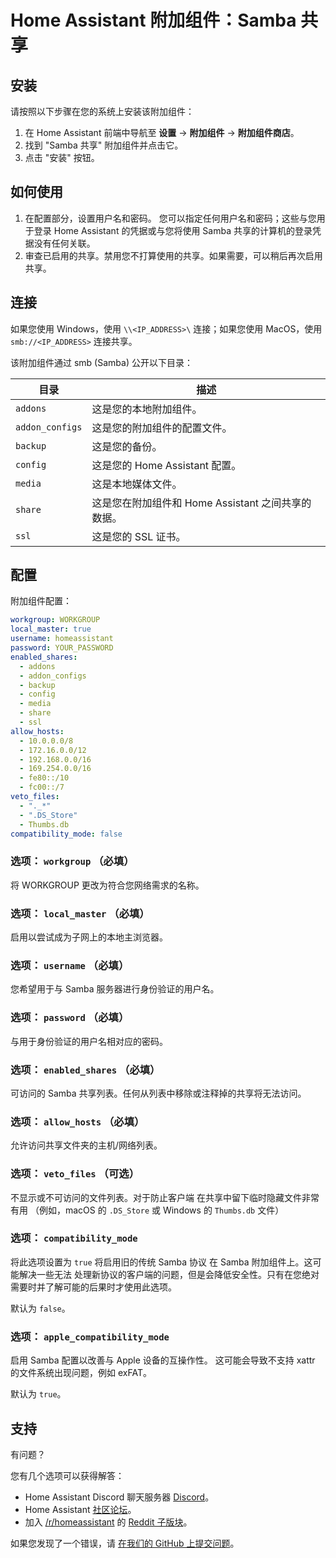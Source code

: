 # Home Assistant 附加组件：Samba 共享

## 安装

请按照以下步骤在您的系统上安装该附加组件：

1. 在 Home Assistant 前端中导航至 **设置** -> **附加组件** -> **附加组件商店**。
2. 找到 "Samba 共享" 附加组件并点击它。
3. 点击 "安装" 按钮。

## 如何使用

1. 在配置部分，设置用户名和密码。
   您可以指定任何用户名和密码；这些与您用于登录 Home Assistant 的凭据或与您将使用 Samba 共享的计算机的登录凭据没有任何关联。
2. 审查已启用的共享。禁用您不打算使用的共享。如果需要，可以稍后再次启用共享。

## 连接

如果您使用 Windows，使用 `\\<IP_ADDRESS>\` 连接；如果您使用 MacOS，使用 `smb://<IP_ADDRESS>` 连接共享。

该附加组件通过 smb (Samba) 公开以下目录：

目录 | 描述
-- | --
`addons` | 这是您的本地附加组件。
`addon_configs` | 这是您的附加组件的配置文件。
`backup` | 这是您的备份。
`config` | 这是您的 Home Assistant 配置。
`media` | 这是本地媒体文件。
`share` | 这是您在附加组件和 Home Assistant 之间共享的数据。
`ssl` | 这是您的 SSL 证书。

## 配置

附加组件配置：

```yaml
workgroup: WORKGROUP
local_master: true
username: homeassistant
password: YOUR_PASSWORD
enabled_shares:
  - addons
  - addon_configs
  - backup
  - config
  - media
  - share
  - ssl
allow_hosts:
  - 10.0.0.0/8
  - 172.16.0.0/12
  - 192.168.0.0/16
  - 169.254.0.0/16
  - fe80::/10
  - fc00::/7
veto_files:
  - "._*"
  - ".DS_Store"
  - Thumbs.db
compatibility_mode: false
```

### 选项： `workgroup` （必填）

将 WORKGROUP 更改为符合您网络需求的名称。

### 选项： `local_master` （必填）

启用以尝试成为子网上的本地主浏览器。

### 选项： `username` （必填）

您希望用于与 Samba 服务器进行身份验证的用户名。

### 选项： `password` （必填）

与用于身份验证的用户名相对应的密码。

### 选项： `enabled_shares` （必填）

可访问的 Samba 共享列表。任何从列表中移除或注释掉的共享将无法访问。

### 选项： `allow_hosts` （必填）

允许访问共享文件夹的主机/网络列表。

### 选项： `veto_files` （可选）

不显示或不可访问的文件列表。对于防止客户端
在共享中留下临时隐藏文件非常有用
（例如，macOS 的 `.DS_Store` 或 Windows 的 `Thumbs.db` 文件）

### 选项： `compatibility_mode`

将此选项设置为 `true` 将启用旧的传统 Samba 协议
在 Samba 附加组件上。这可能解决一些无法
处理新协议的客户端的问题，但是会降低安全性。只有在您绝对需要时并了解可能的后果时才使用此选项。

默认为 `false`。

### 选项： `apple_compatibility_mode`

启用 Samba 配置以改善与 Apple 设备的互操作性。
这可能会导致不支持 xattr 的文件系统出现问题，例如 exFAT。

默认为 `true`。

## 支持

有问题？

您有几个选项可以获得解答：

- Home Assistant Discord 聊天服务器 [Discord][discord]。
- Home Assistant [社区论坛][forum]。
- 加入 [/r/homeassistant][reddit] 的 [Reddit 子版块][reddit]。

如果您发现了一个错误，请 [在我们的 GitHub 上提交问题][issue]。

[discord]: https://discord.gg/c5DvZ4e
[forum]: https://community.home-assistant.io
[issue]: https://github.com/home-assistant/addons/issues
[reddit]: https://reddit.com/r/homeassistant
[repository]: https://github.com/hassio-addons/repository